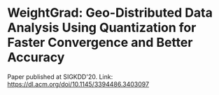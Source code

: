 # WeightGrad: Geo-Distributed Data Analysis Using Quantization for Faster Convergence and Better Accuracy

Paper published at SIGKDD'20. 
Link: https://dl.acm.org/doi/10.1145/3394486.3403097
